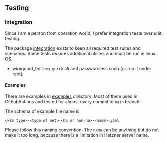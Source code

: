 ## Testing

### Integration
Since I am a person from operation world, I prefer integration tests over unit testing.

The package [integration](../internal/integration) exists to keep all required test suites and scenarios. Some tests requires additional utilites and must be run in linux OS.

- wireguard_test: `wg-quick` cli and passwordless sudo (or run it under root);

#### Examples
There are examples in [examples](../pulumi-template/examples) directory. Most of them used in GithubActions and tested for almost every commit to `main` branch.

The schema of example file name is
```
<k8s type>-<type of net>-<ha or non-ha>-<name>.yaml
```
Please follow this naming convention.
The `name` can be anything but do not make it too long, because there is a limitation in Hetzner server name.
